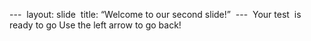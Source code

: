 ---  
layout: slide  
title: “Welcome to our second slide!” 
---  
Your test  is ready to go
Use the left arrow to go back!
